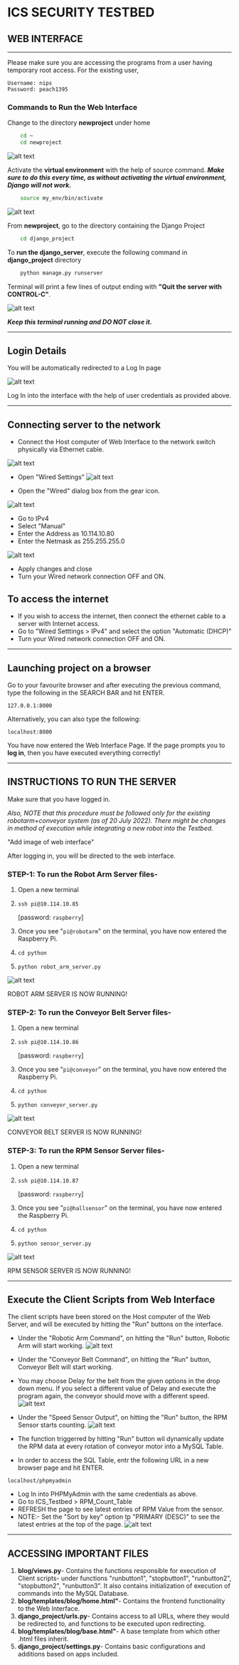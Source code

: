 # **ICS SECURITY TESTBED**

## **WEB INTERFACE**
---

Please make sure you are accessing the programs from a user having temporary root access. For the existing user,
```
Username: nips
Password: peach1395
```
### **Commands to Run the Web Interface**

Change to the directory **newproject** under home
```bash
    cd ~
    cd newproject
```
![alt text](https://github.com/40Keeper/django_project/blob/master/README_Images/Pic1.png)


Activate the **virtual environment** with the help of source command. ***Make sure to do this every time, as without activating the virtual environment, Django will not work.***
```bash
    source my_env/bin/activate
```
![alt text](https://github.com/40Keeper/django_project/blob/master/README_Images/Pic2.png)


From **newproject**, go to the directory containing the Django Project
```bash
    cd django_project
```

To **run the django_server**, execute the following command in **django_project** directory 
```bash
    python manage.py runserver
```
Terminal will print a few lines of output ending with **"Quit the server with CONTROL-C"**. 

![alt text](https://github.com/40Keeper/django_project/blob/master/README_Images/Pic3.png)


***Keep this terminal running and DO NOT close it.***

___
## Login Details

You will be automatically redirected to a Log In page

![alt text](https://github.com/40Keeper/django_project/blob/master/README_Images/LoginPage.png)


Log In into the interface with the help of user credentials as provided above.


___
## Connecting server to the network

* Connect the Host computer of Web Interface to the network switch physically via Ethernet cable.

![alt text](https://github.com/40Keeper/django_project/blob/master/README_Images/Pic4.png)


* Open "Wired Settings"
![alt text](https://github.com/40Keeper/django_project/blob/master/README_Images/Pic5.png)


* Open the "Wired" dialog box from the gear icon.

![alt text](https://github.com/40Keeper/django_project/blob/master/README_Images/Pic6.png)


* Go to IPv4
* Select "Manual"
* Enter the Address as 10.114.10.80
* Enter the Netmask as 255.255.255.0

![alt text](https://github.com/40Keeper/django_project/blob/master/README_Images/Pic7.png)


* Apply changes and close
* Turn your Wired network connection OFF and ON.

## To access the internet
* If you wish to access the internet, then connect the ethernet cable to a server with Internet access.
* Go to "Wired Setttings > IPv4" and select the option "Automatic (DHCP)"
* Turn your Wired network connection OFF and ON.
___

## Launching project on a browser


Go to your favourite browser and after executing the previous command, type the following in the SEARCH BAR and hit ENTER.
```
127.0.0.1:8000
```
Alternatively, you can also type the following:
```
localhost:8000
```

You have now entered the Web Interface Page. If the page prompts you to **log in**, then you have executed everything correctly!

___

## **INSTRUCTIONS TO RUN THE SERVER**

Make sure that you have logged in. 

*Also, NOTE that this procedure must be followed only for the existing robotarm+conveyor system (as of 20 July 2022). There might be changes in method of execution while integrating a new robot into the Testbed.*

"Add image of web interface"

After logging in, you will be directed to the web interface.

### STEP-1: To run the Robot Arm Server files- 
1. Open a new terminal
1. ```ssh pi@10.114.10.85```

    [password: ```raspberry```]
1. Once you see "```pi@robotarm```" on the terminal, you have now entered the Raspberry Pi.
1. ```cd python ```
1. ```python robot_arm_server.py```

![alt text](https://github.com/40Keeper/django_project/blob/master/README_Images/Pic8.png)


ROBOT ARM SERVER IS NOW RUNNING!


### STEP-2: To run the Conveyor Belt Server files- 
1. Open a new terminal
1. ```ssh pi@10.114.10.86```

    [password: ```raspberry```]
1. Once you see "```pi@conveyor```" on the terminal, you have now entered the Raspberry Pi.
1. ```cd python ```
1. ```python conveyor_server.py```

![alt text](https://github.com/40Keeper/django_project/blob/master/README_Images/Pic9.png)


CONVEYOR BELT SERVER IS NOW RUNNING!

### STEP-3: To run the RPM Sensor Server files- 
1. Open a new terminal
1. ```ssh pi@10.114.10.87```

    [password: ```raspberry```]
1. Once you see "```pi@hallsensor```" on the terminal, you have now entered the Raspberry Pi.
1. ```cd python ```
1. ```python sensor_server.py```

![alt text](https://github.com/40Keeper/django_project/blob/master/README_Images/Pic10.png)


RPM SENSOR SERVER IS NOW RUNNING!
___

## Execute the Client Scripts from Web Interface
The client scripts have been stored on the Host computer of the Web Server, and will be executed by hitting the "Run" buttons on the interface. 

* Under the "Robotic Arm Command", on hitting the "Run" button, Robotic Arm will start working.
![alt text](https://github.com/40Keeper/django_project/blob/master/README_Images/Pic11.png)


* Under the "Conveyor Belt Command", on hitting the "Run" button, Conveyor Belt will start working.
* You may choose Delay for the belt from the given options in the drop down menu. If you select a different value of Delay and execute the program again, the conveyor should move with a different speed.
![alt text](https://github.com/40Keeper/django_project/blob/master/README_Images/Pic12.png)


* Under the "Speed Sensor Output", on hitting the "Run" button, the RPM Sensor starts counting.
![alt text](https://github.com/40Keeper/django_project/blob/master/README_Images/Pic13.png)

*  The function triggerred by hitting "Run" button wil dynamically update the RPM data at every rotation of conveyor motor into a MySQL Table.
*  In order to access the SQL Table, entr the following URL in a new browser page and hit ENTER.
```
localhost/phpmyadmin
```
* Log In into PHPMyAdmin with the same credentials as above.
* Go to ICS_Testbed > RPM_Count_Table
* REFRESH the page to see latest entries of RPM Value from the sensor.
* NOTE:- Set the "Sort by key" option tp "PRIMARY (DESC)" to see the latest entries at the top of the page.
![alt text](https://github.com/40Keeper/django_project/blob/master/README_Images/SQL.png)

___

## ACCESSING IMPORTANT FILES

1. **blog/views.py**- Contains the functions responsible for execution of Client scripts- under functions "runbutton1", "stopbutton1", "runbutton2", "stopbutton2", "runbutton3". It also contains initialization of execution of commands into the MySQL Database.
2. **blog/templates/blog/home.html"**- Contains the frontend functionality to the Web Interface.
3. **django_project/urls.py**- Contains access to all URLs, where they would be redirected to, and functions to be executed upon redirecting.
4. **blog/templates/blog/base.html"**- A base template from which other .html files inherit.
5. **django_project/settings.py**- Contains basic configurations and additions based on apps included. 
